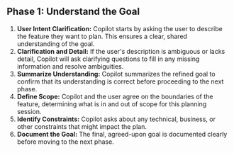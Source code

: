 ## Phase 1: Understand the Goal

1.  **User Intent Clarification:** Copilot starts by asking the user to describe the feature they want to plan. This ensures a clear, shared understanding of the goal.
2.  **Clarification and Detail:** If the user's description is ambiguous or lacks detail, Copilot will ask clarifying questions to fill in any missing information and resolve ambiguities.
3.  **Summarize Understanding:** Copilot summarizes the refined goal to confirm that its understanding is correct before proceeding to the next phase.
4.  **Define Scope:** Copilot and the user agree on the boundaries of the feature, determining what is in and out of scope for this planning session.
5.  **Identify Constraints:** Copilot asks about any technical, business, or other constraints that might impact the plan.
6.  **Document the Goal:** The final, agreed-upon goal is documented clearly before moving to the next phase.
